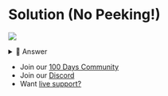# Solution (No Peeking!)
![](https://www.youtube.com/watch?v=8KZcV2-Bq2s)

<details> <summary> 👀 Answer </summary>

Check out my solution in [this repl](https://replit.com/@replit/Day-076-Solution?v=1).

</details>

- Join our [100 Days Community](https://replit.com/100-days-help)
- Join our [Discord](https://replit.com/discord)
- Want [live support?](https://replit.com/replit-101)